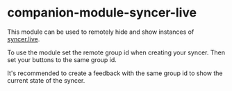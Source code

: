 # companion-module-syncer-live

This module can be used to remotely hide and show instances of [syncer.live](https://syncer.live).

To use the module set the remote group id when creating your syncer. Then set your buttons to the same group id.

It's recommended to create a feedback with the same group id to show the current state of the syncer.

